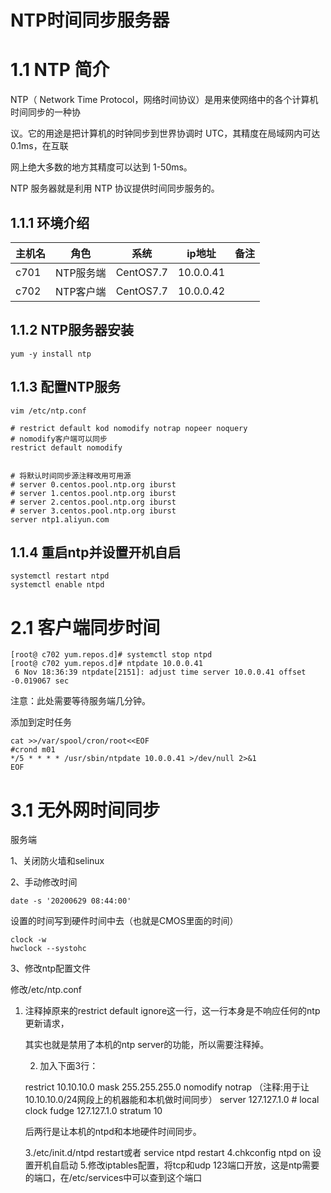 # NTP时间同步服务器

# 1.1 NTP 简介

NTP（ Network Time Protocol，网络时间协议）是用来使网络中的各个计算机时间同步的一种协

议。它的用途是把计算机的时钟同步到世界协调时 UTC，其精度在局域网内可达 0.1ms，在互联

网上绝大多数的地方其精度可以达到 1-50ms。

NTP 服务器就是利用 NTP 协议提供时间同步服务的。



## 1.1.1 环境介绍

| 主机名 | 角色      | 系统      | ip地址    | 备注 |
| ------ | --------- | --------- | --------- | ---- |
| c701   | NTP服务端 | CentOS7.7 | 10.0.0.41 |      |
| c702   | NTP客户端 | CentOS7.7 | 10.0.0.42 |      |



## 1.1.2 NTP服务器安装

```shell
yum -y install ntp        
```



## 1.1.3 配置NTP服务

```shell
vim /etc/ntp.conf 

# restrict default kod nomodify notrap nopeer noquery
# nomodify客户端可以同步
restrict default nomodify


# 将默认时间同步源注释改用可用源
# server 0.centos.pool.ntp.org iburst
# server 1.centos.pool.ntp.org iburst
# server 2.centos.pool.ntp.org iburst
# server 3.centos.pool.ntp.org iburst
server ntp1.aliyun.com
```



## 1.1.4 重启ntp并设置开机自启

```shell
systemctl restart ntpd
systemctl enable ntpd
```



# 2.1 客户端同步时间

```shell
[root@ c702 yum.repos.d]# systemctl stop ntpd
[root@ c702 yum.repos.d]# ntpdate 10.0.0.41
 6 Nov 18:36:39 ntpdate[2151]: adjust time server 10.0.0.41 offset -0.019067 sec
```

注意：此处需要等待服务端几分钟。

添加到定时任务

```shell
cat >>/var/spool/cron/root<<EOF
#crond m01
*/5 * * * * /usr/sbin/ntpdate 10.0.0.41 >/dev/null 2>&1
EOF
```





# 3.1 无外网时间同步

服务端

1、关闭防火墙和selinux



2、手动修改时间

```
date -s '20200629 08:44:00'
```

设置的时间写到硬件时间中去（也就是CMOS里面的时间）

```
clock -w
hwclock --systohc
```



3、修改ntp配置文件



修改/etc/ntp.conf

1. 注释掉原来的restrict default ignore这一行，这一行本身是不响应任何的ntp更新请求，

    其实也就是禁用了本机的ntp server的功能，所以需要注释掉。
    
    2. 加入下面3行： 
    
    restrict 10.10.10.0 mask 255.255.255.0 nomodify notrap
    （注释:用于让10.10.10.0/24网段上的机器能和本机做时间同步）
    server 127.127.1.0 # local clock
    fudge 127.127.1.0 stratum 10
    
    后两行是让本机的ntpd和本地硬件时间同步。
    
    3./etc/init.d/ntpd restart或者 service ntpd restart
    4.chkconfig ntpd on 设置开机自启动
    5.修改iptables配置，将tcp和udp 123端口开放，这是ntp需要的端口，在/etc/services中可以查到这个端口






